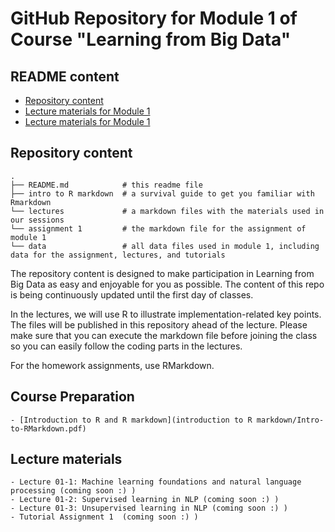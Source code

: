 # GitHub Repository for Module 1 of Course  "Learning from Big Data"

## README content

* [Repository content](#repository-content)
* [Lecture materials for Module 1](#lecture-materials)
* [Lecture materials for Module 1](#lecture-materials)

  
<!-- vim-markdown-toc -->

## Repository content

```
.
├── README.md            # this readme file
├── intro to R markdown  # a survival guide to get you familiar with Rmarkdown
└── lectures             # a markdown files with the materials used in our sessions 
└── assignment 1         # the markdown file for the assignment of module 1 
└── data                 # all data files used in module 1, including data for the assignment, lectures, and tutorials

```

The repository content is designed to make participation in Learning from Big Data as easy and enjoyable for you as possible. The content of this repo is being continuously updated until the first day of classes. 

In the lectures, we will use R to illustrate implementation-related key points. The files will be published in this repository ahead of the lecture. Please make sure that you can execute the markdown file before joining the class so you can easily follow the coding parts in the lectures.  

For the homework assignments, use RMarkdown.

## Course Preparation

```
- [Introduction to R and R markdown](introduction to R markdown/Intro-to-RMarkdown.pdf)

 ```
 ## Lecture materials

```
- Lecture 01-1: Machine learning foundations and natural language processing (coming soon :) )
- Lecture 01-2: Supervised learning in NLP (coming soon :) )
- Lecture 01-3: Unsupervised learning in NLP (coming soon :) )
- Tutorial Assignment 1  (coming soon :) )
 ```

